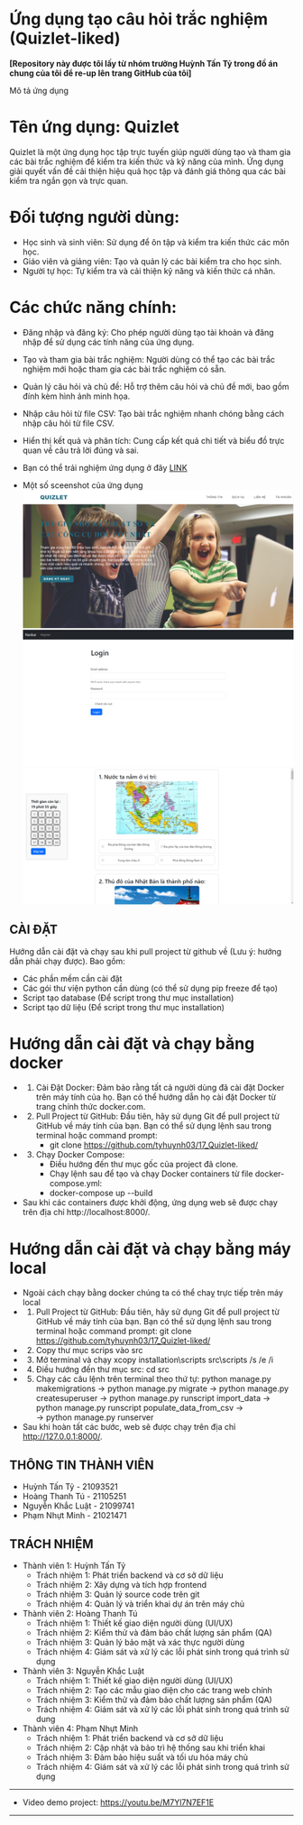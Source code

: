 # Ứng dụng tạo câu hỏi trắc nghiệm (Quizlet-liked)

**[Repository này được tôi lấy từ nhóm trưởng Huỳnh Tấn Tỷ trong đồ án chung của tôi để re-up lên trang GitHub của tôi]**

Mô tả ứng dụng
# Tên ứng dụng: Quizlet
Quizlet là một ứng dụng học tập trực tuyến giúp người dùng tạo và tham gia các bài trắc nghiệm để kiểm tra kiến thức và kỹ năng của mình. Ứng dụng giải quyết vấn đề cải thiện hiệu quả học tập và đánh giá thông qua các bài kiểm tra ngắn gọn và trực quan.
# Đối tượng người dùng:
- Học sinh và sinh viên: Sử dụng để ôn tập và kiểm tra kiến thức các môn học.
- Giáo viên và giảng viên: Tạo và quản lý các bài kiểm tra cho học sinh.
- Người tự học: Tự kiểm tra và cải thiện kỹ năng và kiến thức cá nhân.
# Các chức năng chính:
- Đăng nhập và đăng ký: Cho phép người dùng tạo tài khoản và đăng nhập để sử dụng các tính năng của ứng dụng.
- Tạo và tham gia bài trắc nghiệm: Người dùng có thể tạo các bài trắc nghiệm mới hoặc tham gia các bài trắc nghiệm có sẵn.
- Quản lý câu hỏi và chủ đề: Hỗ trợ thêm câu hỏi và chủ đề mới, bao gồm đính kèm hình ảnh minh họa.
- Nhập câu hỏi từ file CSV: Tạo bài trắc nghiệm nhanh chóng bằng cách nhập câu hỏi từ file CSV.
- Hiển thị kết quả và phân tích: Cung cấp kết quả chi tiết và biểu đồ trực quan về câu trả lời đúng và sai.

- Bạn có thể trải nghiệm ứng dụng ở đây [LINK](https://one7-quizlet-liked.onrender.com/)
- Một số sceenshot của ứng dụng
![Alt text](./docs/images/home.png)
![Alt text](./docs/images/login.png)
![Alt text](./docs/images/quizlet.png)

## CÀI ĐẶT

Hướng dẫn cài đặt và chạy sau khi pull project từ github về (Lưu ý: hướng dẫn phải chạy được). Bao gồm:
- Các phần mềm cần cài đặt
- Các gói thư viện python cần dùng (có thể sử dụng pip freeze để tạo)
- Script tạo database (Để script trong thư mục installation)
- Script tạo dữ liệu (Để script trong thư mục installation)
# Hướng dẫn cài đặt và chạy bằng docker
- 1. Cài Đặt Docker: Đảm bảo rằng tất cả người dùng đã cài đặt Docker trên máy tính của họ. Bạn có thể hướng dẫn họ cài đặt Docker từ trang chính thức docker.com.
- 2. Pull Project từ GitHub: Đầu tiên, hãy sử dụng Git để pull project từ GitHub về máy tính của bạn. Bạn có thể sử dụng lệnh sau trong terminal hoặc command prompt:
      - git clone https://github.com/tyhuynh03/17_Quizlet-liked/
- 3. Chạy Docker Compose:
     - Điều hướng đến thư mục gốc của project đã clone.
     - Chạy lệnh sau để tạo và chạy Docker containers từ file docker-compose.yml:
     - docker-compose up --build
- Sau khi các containers được khởi động, ứng dụng web sẽ được chạy trên địa chỉ http://localhost:8000/.

# Hướng dẫn cài đặt và chạy bằng máy local
- Ngoài cách chạy bằng docker chúng ta có thể chaỵ trực tiếp trên máy local
- 1. Pull Project từ GitHub: Đầu tiên, hãy sử dụng Git để pull project từ GitHub về máy tính của bạn. Bạn có thể sử dụng lệnh sau trong terminal hoặc command prompt:
    git clone https://github.com/tyhuynh03/17_Quizlet-liked/
- 2. Copy thư mục scrips vào src
- 3. Mở terminal và chạy xcopy installation\scripts src\scripts /s /e /i
- 4. Điều hướng đến thư mục src: cd src
- 5. Chạy các câu lệnh trên terminal theo thứ tự:
     python manage.py makemigrations -> python manage.py migrate ->
     python manage.py createsuperuser -> 
     python manage.py runscript import_data ->
     python manage.py runscript populate_data_from_csv ->  
     -> python manage.py runserver
- Sau khi hoàn tất các bước, web sẽ được chạy trên địa chỉ http://127.0.0.1:8000/.

## THÔNG TIN THÀNH VIÊN

- Huỳnh Tấn Tỷ - 21093521
- Hoàng Thanh Tú - 21105251
- Nguyễn Khắc Luật - 21099741
- Phạm Nhựt Minh - 21021471

## TRÁCH NHIỆM

- Thành viên 1: Huỳnh Tấn Tỷ
    - Trách nhiệm 1: Phát triển backend và cơ sở dữ liệu
    - Trách nhiệm 2: Xây dựng và tích hợp frontend
    - Trách nhiệm 3: Quản lý source code trên git
    - Trách nhiệm 4: Quản lý và triển khai dự án trên máy chủ
- Thành viên 2: Hoàng Thanh Tú
    - Trách nhiệm 1: Thiết kế giao diện người dùng (UI/UX)
    - Trách nhiệm 2: Kiểm thử và đảm bảo chất lượng sản phẩm (QA)
    - Trách nhiệm 3: Quản lý bảo mật và xác thực người dùng
    - Trách nhiệm 4: Giám sát và xử lý các lỗi phát sinh trong quá trình sử dụng
- Thành viên 3: Nguyễn Khắc Luật
    - Trách nhiệm 1: Thiết kế giao diện người dùng (UI/UX)
    - Trách nhiệm 2: Tạo các mẫu giao diện cho các trang web chính
    - Trách nhiệm 3: Kiểm thử và đảm bảo chất lượng sản phẩm (QA)
    - Trách nhiệm 4: Giám sát và xử lý các lỗi phát sinh trong quá trình sử dung
- Thành viên 4: Phạm Nhựt Minh
    - Trách nhiệm 1: Phát triển backend và cơ sở dữ liệu
    - Trách nhiệm 2: Cập nhật và bảo trì hệ thống sau khi triển khai
    - Trách nhiệm 3: Đảm bảo hiệu suất và tối ưu hóa máy chủ
    - Trách nhiệm 4: Giám sát và xử lý các lỗi phát sinh trong quá trình sử dụng

---
+ Video demo project: https://youtu.be/M7Yl7N7EF1E
---
